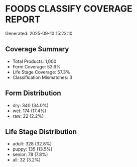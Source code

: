# FOODS CLASSIFY COVERAGE REPORT
Generated: 2025-09-10 15:23:10

## Coverage Summary
- Total Products: 1,000
- Form Coverage: 53.6%
- Life Stage Coverage: 57.3%
- Classification Mismatches: 3

## Form Distribution
- dry: 340 (34.0%)
- wet: 174 (17.4%)
- raw: 22 (2.2%)

## Life Stage Distribution
- adult: 328 (32.8%)
- puppy: 135 (13.5%)
- senior: 78 (7.8%)
- all: 32 (3.2%)
